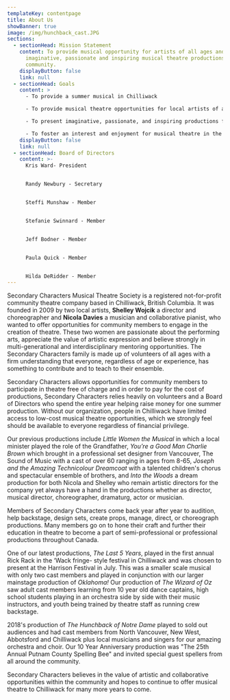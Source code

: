 ```yaml
---
templateKey: contentpage
title: About Us
showBanner: true
image: /img/hunchback_cast.JPG
sections:
  - sectionHead: Mission Statement
    content: To provide musical opportunity for artists of all ages and to present
      imaginative, passionate and inspiring musical theatre productions for the
      community.
    displayButton: false
    link: null
  - sectionHead: Goals
    content: >
      - To provide a summer musical in Chilliwack

      - To provide musical theatre opportunities for local artists of all ages as a complement to the youth programs that run during the school year

      - To present imaginative, passionate, and inspiring productions for the community

      - To foster an interest and enjoyment for musical theatre in the community
    displayButton: false
    link: null
  - sectionHead: Board of Directors
    content: >-
      Kris Ward- President


      Randy Newbury - Secretary                                                                                                                         


      Steffi Munshaw - Member


      Stefanie Swinnard - Member


      Jeff Bodner - Member


      Paula Quick - Member


      Hilda DeRidder - Member
---
```

Secondary Characters Musical Theatre Society is a registered not-for-profit community theatre company based in Chilliwack, British Columbia. It was founded in 2009 by two local artists, **Shelley Wojcik** a director and choreographer and **Nicola Davies** a musician and collaborative pianist, who wanted to offer opportunities for community members to engage in the creation of theatre. These two women are passionate about the performing arts, appreciate the value of artistic expression and believe strongly in multi-generational and interdisciplinary mentoring opportunities. The Secondary Characters family is made up of volunteers of all ages with a firm understanding that everyone, regardless of age or experience, has something to contribute and to teach to their ensemble.

Secondary Characters allows opportunities for community members to participate in theatre free of charge and in order to pay for the cost of productions, Secondary Characters relies heavily on volunteers and a Board of Directors who spend the entire year helping raise money for one summer production. Without our organization, people in Chilliwack have limited access to low-cost musical theatre opportunities, which we strongly feel should be available to everyone regardless of financial privilege.

Our previous productions include *Little Women the Musical* in which a local minister played the role of the Grandfather, *You’re a Good Man Charlie Brown* which brought in a professional set designer from Vancouver, The Sound of Music with a cast of over 60 ranging in ages from 8-65, *Joseph and the Amazing Technicolour Dreamcoat* with a talented children's chorus and spectacular ensemble of brothers, and *Into the Woods* a dream production for both Nicola and Shelley who remain artistic directors for the company yet always have a hand in the productions whether as director, musical director, choreographer, dramaturg, actor or musician.

Members of Secondary Characters come back year after year to audition, help backstage, design sets, create props, manage, direct, or choreograph productions. Many members go on to hone their craft and further their education in theatre to become a part of semi-professional or professional productions throughout Canada.

One of our latest productions, *The Last 5 Years*, played in the first annual Rick Rack in the ‘Wack fringe- style festival in Chilliwack and was chosen to present at the Harrison Festival in July. This was a smaller scale musical with only two cast members and played in conjunction with our larger mainstage production of *Oklahoma!* Our production of *The Wizard of Oz* saw adult cast members learning from 10 year old dance captains, high school students playing in an orchestra side by side with their music instructors, and youth being trained by theatre staff as running crew backstage.

2018's  production of *The Hunchback of Notre Dame* played to sold out audiences and had cast members from North Vancouver, New West, Abbotsford and Chilliwack plus local musicians and singers for our amazing orchestra and choir.  Our 10 Year Anniversary production was "The 25th Annual Putnam County Spelling Bee" and invited special guest spellers from all around the community.

Secondary Characters believes in the value of artistic and collaborative opportunities within the community and hopes to continue to offer musical theatre to Chilliwack for many more years to come.